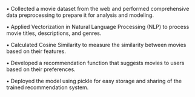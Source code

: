 • Collected a movie dataset from the web and performed comprehensive data preprocessing to prepare it for analysis and modeling.

• Applied Vectorization in Natural Language Processing (NLP) to process movie titles, descriptions, and genres.

• Calculated Cosine Similarity to measure the similarity between movies based on their features.

• Developed a recommendation function that suggests movies to users based on their preferences.

• Deployed the model using pickle for easy storage and sharing of the trained recommendation system.

